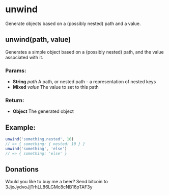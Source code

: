unwind
======

Generate objects based on a (possibly nested) path and a value.

## unwind(path, value)

Generates a simple object based on a (possibly nested) path, and the value
associated with it.

### Params:

* **String** *path* A path, or nested path - a representation of nested keys
* **Mixed** *value* The value to set to this path

### Return:

* **Object** The generated object

## Example:
```javascript
unwind('something.nested', 10)
// => { something: { nested: 10 } }
unwind('something', 'else')
// => { something: 'else' }
```

## Donations
Would you like to buy me a beer? Send bitcoin to 3JjxJydvoJjTrhLL86LGMc8cNB16pTAF3y

